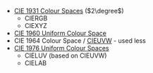 - [CIE 1931 Colour Spaces](CIE%201931%20Colour%20Spaces.md) ($2\degree$)
	- CIERGB
	- CIEXYZ
- [CIE 1960 Uniform Colour Space](CIE%201960%20Uniform%20Colour%20Space.md)
- CIE 1964 Colour Space / [CIEUVW](CIEUVW.md) - used less
- [CIE 1976 Uniform Colour Spaces](CIE%201976%20Uniform%20Colour%20Spaces.md)
	- CIELUV (based on CIEUVW)
	- CIELAB